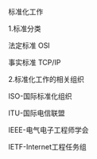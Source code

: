 标准化工作

1.标准分类

法定标准 OSI

事实标准 TCP/IP

2.标准化工作的相关组织

ISO-国际标准化组织

ITU-国际电信联盟

IEEE-电气电子工程师学会

IETF-Internet工程任务组